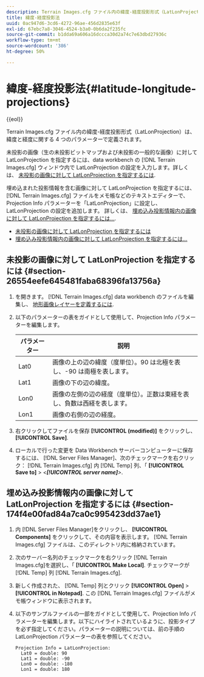 ```yaml
---
description: Terrain Images.cfg ファイル内の緯度-経度投影形式（LatLonProjection）は、緯度と経度に関する 4 つのパラメーターで定義されます。
title: 緯度-経度投影法
uuid: 0ac947d6-3cd6-4272-96ae-456d2835e63f
exl-id: 67ebc7a8-3046-4524-b3a0-0b6da2f235fc
source-git-commit: b1dda69a606a16dccca30d2a74c7e63dbd27936c
workflow-type: tm+mt
source-wordcount: '386'
ht-degree: 50%

---
```


# 緯度-経度投影法{#latitude-longitude-projections}

{{eol}}

Terrain Images.cfg ファイル内の緯度-経度投影形式（LatLonProjection）は、緯度と経度に関する 4 つのパラメーターで定義されます。

未投影の画像（生の未投影ビットマップおよび未投影の一般的な画像）に対して LatLonProjection を指定するには、data workbench の [!DNL Terrain Images.cfg] ウィンドウ内で LatLonProjection の設定を入力します。詳しくは、 [未投影の画像に対して LatLonProjection を指定するには](../../../../../home/c-geo-oview/c-wk-img-lyrs/c-trn-img-lyrs/c-proj-info-trn-imgs/c-lat-long-proj.md#section-26554eefe645481faba68396fa13756a).

埋め込まれた投影情報を含む画像に対して LatLonProjection を指定するには、 [!DNL Terrain Images.cfg] ファイルをメモ帳などのテキストエディターで、Projection Info パラメーターを「LatLonProjection」に設定し、LatLonProjection の設定を追加します。 詳しくは、 [埋め込み投影情報内の画像に対して LatLonProjection を指定するには…](../../../../../home/c-geo-oview/c-wk-img-lyrs/c-trn-img-lyrs/c-proj-info-trn-imgs/c-lat-long-proj.md#section-174f4e00fad84a7ca0c995423dd37ae1).

* [未投影の画像に対して LatLonProjection を指定するには](../../../../../home/c-geo-oview/c-wk-img-lyrs/c-trn-img-lyrs/c-proj-info-trn-imgs/c-lat-long-proj.md#section-26554eefe645481faba68396fa13756a)
* [埋め込み投影情報内の画像に対して LatLonProjection を指定するには…](../../../../../home/c-geo-oview/c-wk-img-lyrs/c-trn-img-lyrs/c-proj-info-trn-imgs/c-lat-long-proj.md#section-174f4e00fad84a7ca0c995423dd37ae1)

## 未投影の画像に対して LatLonProjection を指定するには {#section-26554eefe645481faba68396fa13756a}

1. を開きます。 [!DNL Terrain Images.cfg] data workbench のファイルを編集し、 [地形画像レイヤーを定義するには](../../../../../home/c-geo-oview/c-wk-img-lyrs/c-trn-img-lyrs/c-trn-img-lyrs.md#concept-8a0a16013e824ac29f35a0349b5d8ccf).

1. 以下のパラメーターの表をガイドとして使用して、Projection Info パラメーターを編集します。

   | パラメーター | 説明 |
   |---|---|
   | Lat0 | 画像の上の辺の緯度（度単位）。90 は北極を表し、-90 は南極を表します。 |
   | Lat1 | 画像の下の辺の緯度。 |
   | Lon0 | 画像の左側の辺の経度（度単位）。正数は東経を表し、負数は西経を表します。 |
   | Lon1 | 画像の右側の辺の経度。 |

1. 右クリックしてファイルを保存 **[!UICONTROL (modified)]** をクリックし、 **[!UICONTROL Save]**.

1. ローカルで行った変更を Data Workbench サーバーコンピューターに保存するには、 [!DNL Server Files Manager]、次のチェックマークを右クリック： [!DNL Terrain Images.cfg] 内 [!DNL Temp] 列、「 **[!UICONTROL Save to]** > *&lt;**[!UICONTROL server name]**>*.

## 埋め込み投影情報内の画像に対して LatLonProjection を指定するには {#section-174f4e00fad84a7ca0c995423dd37ae1}

1. 内 [!DNL Server Files Manager]をクリックし、 **[!UICONTROL Components]** をクリックして、その内容を表示します。 [!DNL Terrain Images.cfg] ファイルは、このディレクトリ内に格納されています。

1. 次のサーバー名列のチェックマークを右クリック [!DNL Terrain Images.cfg]を選択し、「 **[!UICONTROL Make Local]**. チェックマークが [!DNL Temp] 列 [!DNL Terrain Images.cfg].

1. 新しく作成された、 [!DNL Temp] 列とクリック **[!UICONTROL Open]** > **[!UICONTROL in Notepad]**. この [!DNL Terrain Images.cfg] ファイルがメモ帳ウィンドウに表示されます。

1. 以下のサンプルファイルの一部をガイドとして使用して、Projection Info パラメーターを編集します。以下にハイライトされているように、投影タイプを必ず指定してください。パラメーターの説明については、前の手順の LatLonProjection パラメーターの表を参照してください。

   ```
   Projection Info = LatLonProjection: 
     Lat0 = double: 90
     Lat1 = double: -90
     Lon0 = double: -180
     Lon1 = double: 180
   ```
